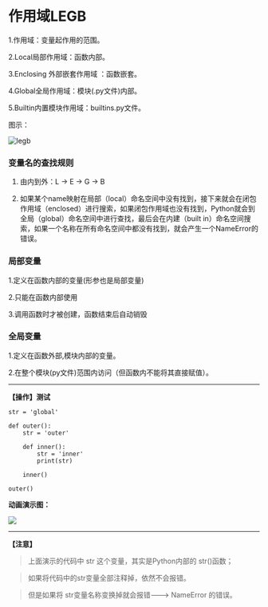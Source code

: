 # 作用域LEGB

1.作用域：变量起作用的范围。

2.Local局部作用域：函数内部。

3.Enclosing  外部嵌套作用域 ：函数嵌套。

4.Global全局作用域：模块(.py文件)内部。

5.Builtin内置模块作用域：builtins.py文件。

图示：

![legb](http://www.python87.com/uploads/allimg/191231/1_2040577511.png "图示")


### 变量名的查找规则

1. 由内到外：L -> E -> G -> B

2. 如果某个name映射在局部（local）命名空间中没有找到，接下来就会在闭包作用域（enclosed）进行搜索，如果闭包作用域也没有找到，Python就会到全局（global）命名空间中进行查找，最后会在内建（built in）命名空间搜索，如果一个名称在所有命名空间中都没有找到，就会产生一个NameError的错误。

### 局部变量

1.定义在函数内部的变量(形参也是局部变量)

2.只能在函数内部使用

3.调用函数时才被创建，函数结束后自动销毁

### 全局变量

1.定义在函数外部,模块内部的变量。

2.在整个模块(py文件)范围内访问（但函数内不能将其直接赋值）。

---

**【操作】测试**

```
str = 'global'

def outer():
    str = 'outer'

    def inner():
        str = 'inner'
        print(str)

    inner()

outer()

```
**动画演示图：**

![](http://www.python87.com/uploads/allimg/190917/1-1Z91G54119556.gif)

---

**【注意】**

> 上面演示的代码中 str 这个变量，其实是Python内部的 str()函数；

> 如果将代码中的str变量全部注释掉，依然不会报错。

> 但是如果将 str变量名称变换掉就会报错---> NameError 的错误。
